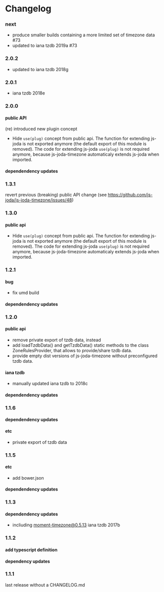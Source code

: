 Changelog
=========

### next

 * produce smaller builds containing a more limited set of timezone data #73
 * updated to iana tzdb 2019a #73

### 2.0.2

 * updated to iana tzdb 2018g

### 2.0.1 

 * iana tzdb 2018e 

### 2.0.0

#### public API

(re) introduced new plugin concept
 * Hide `use(plug)` concept from public api.
   The function for extending js-joda is not exported anymore (the default export of this module is removed).
   The code for extending js-joda `use(plug)` is not required anymore, because js-joda-timezone automaticaly extends
   js-joda when imported.

#### dependendency updates

### 1.3.1

revert previous (breaking) public API change (see https://github.com/js-joda/js-joda-timezone/issues/48)

### 1.3.0

#### public api

 * Hide `use(plug)` concept from public api.
   The function for extending js-joda is not exported anymore (the default export of this module is removed).
   The code for extending js-joda `use(plug)` is not required anymore, because js-joda-timezone automaticaly extends
   js-joda when imported.

### 1.2.1

#### bug

 * fix umd build

#### dependendency updates

### 1.2.0

#### public api
 
 * remove private export of tzdb data, instead 
 * add loadTzdbData() and getTzdbData() static methods to the class ZoneRulesProvider,
   that allows to provide/share tzdb data.
 * provide empty dist versions of js-joda-timezone without preconfigured tzdb data.
 
#### iana tzdb

 * manually updated iana tzdb to 2018c 
 
#### dependendency updates

### 1.1.6

#### dependendency updates

#### etc

 * private export of tzdb data

### 1.1.5

#### etc
 
 * add bower.json

#### dependendency updates

### 1.1.3

#### dependendency updates

* incliuding moment-timezone@0.5.13 iana tzdb 2017b

### 1.1.2

#### add typescript definition

#### dependency updates
  
### 1.1.1

last release without a CHANGELOG.md 
